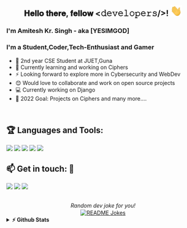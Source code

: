<div align="center">
<h2> 𝐇𝐞𝐥𝐥𝐨 𝐭𝐡𝐞𝐫𝐞, 𝐟𝐞𝐥𝐥𝐨𝐰 <𝚍𝚎𝚟𝚎𝚕𝚘𝚙𝚎𝚛𝚜/>! <img src="https://github.com/ABSphreak/ABSphreak/blob/master/gifs/Hi.gif" width="30px"></h2>
</div>

### I'm Amitesh Kr. Singh - aka [YESIMGOD]

### I'm a Student,Coder,Tech-Enthusiast and Gamer  
- 🔭 2nd year CSE Student at JUET,Guna 
- 🌱 Currently learning and working on Ciphers
- ⚡ Looking forward to explore more in Cybersecurity and WebDev
- 😊 Would love to collaborate and work on open source projects
- 💻 Currently working on Django
- 🥅 2022 Goal: Projects on Ciphers and many more....
<br />

## :trophy: Languages and Tools:
<img src="https://logo.letskhabar.com/img?tool=c-plus&acol=gold" width="50px"> <img src="https://logo.letskhabar.com/img?tool=python&acol=gold" width="50px"> <img src="https://logo.letskhabar.com/img?tool=html&acol=gold" width="50px"> <img src="https://logo.letskhabar.com/img?tool=css&acol=gold" width="50px">
<img src="https://logo.letskhabar.com/img?tool=ubuntu&acol=gold" width="50px">


## :mailbox: Get in touch: 💬

[<img src="https://img.shields.io/badge/LinkedIn-0077B5?style=for-the-badge&logo=linkedin&logoColor=white" width="150px">](https://www.linkedin.com/in/amitesh-kumar-singh-086829196/)
[<img src="https://img.shields.io/badge/Gmail-D14836?style=for-the-badge&logo=gmail&logoColor=white" width="50px">](mailto:ristoo2001@gmail.com)
[<img src="https://img.shields.io/badge/Codechef-%23B92B27.svg?&style=for-the-badge&logo=Codechef&logoColor=white" width="50px">](https://www.codechef.com/users/dr3am)
<br>
<br>

<div align = "center">
<i>Random dev joke for you!</i><br>
<a href="https://readme-jokes.vercel.app"><img align="center" src="https://readme-jokes.vercel.app/api?bgColor=%23073b4c&textColor=%2306d6a0&aColor=%2306d6a0&borderColor=%2306d6a0" alt="README Jokes"></a>
</div>

<details>
  <summary><b>⚡ Github Stats</b></summary>
<img height="180em" src="https://github-readme-stats.vercel.app/api?username=yesimgod&show_icons=true&hide_border=true&&count_private=true&include_all_commits=true" />
<img height="180em" src="https://github-readme-stats.vercel.app/api/top-langs/?username=yesimgod&exclude_repo=KNN-Image-Classification&show_icons=true&hide_border=true&layout=compact&langs_count=8"/>
</details>
